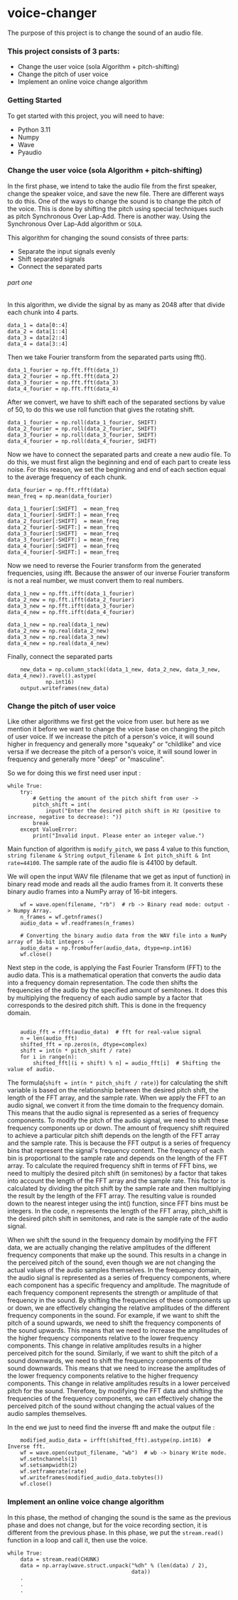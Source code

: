 # voice-changer

The purpose of this project is to change the sound of an audio file.

### This project consists of 3 parts:

- Change the user voice (sola Algorithm + pitch-shifting)
- Change the pitch of user voice
- Implement an online voice change algorithm

### Getting Started

To get started with this project, you will need to have:

* Python 3.11
* Numpy
* Wave
* Pyaudio

### Change the user voice (sola Algorithm + pitch-shifting)

In the first phase, we intend to take the audio file from the first speaker, change the speaker voice, and save the new
file. There are different ways to do this. One of the ways to change the sound is to change the pitch of the voice. This
is done by shifting the pitch using special techniques such as pitch Synchronous Over Lap-Add. There is another way.
Using the Synchronous Over Lap-Add algorithm or `SOLA`.

This algorithm for changing the sound consists of three parts:

- Separate the input signals evenly
- Shift separated signals
- Connect the separated parts

###### part one

In this algorithm, we divide the signal by as many as 2048 after that divide each chunk into 4 parts.

```
data_1 = data[0::4]
data_2 = data[1::4]
data_3 = data[2::4]
data_4 = data[3::4]
```

Then we take Fourier transform from the separated parts using fft().

```
data_1_fourier = np.fft.fft(data_1)
data_2_fourier = np.fft.fft(data_2)
data_3_fourier = np.fft.fft(data_3)
data_4_fourier = np.fft.fft(data_4)
```

After we convert, we have to shift each of the separated sections by value of 50, to do this we use roll function
that gives the rotating shift.

```
data_1_fourier = np.roll(data_1_fourier, SHIFT)
data_2_fourier = np.roll(data_2_fourier, SHIFT)
data_3_fourier = np.roll(data_3_fourier, SHIFT)
data_4_fourier = np.roll(data_4_fourier, SHIFT)
```

Now we have to connect the separated parts and create a new audio file. To do this, we must first align the beginning
and end of each part to create less noise. For this reason, we set the beginning and end of each section equal to the
average frequency of each chunk.

```
data_fourier = np.fft.rfft(data)
mean_freq = np.mean(data_fourier)

data_1_fourier[:SHIFT]  = mean_freq 
data_1_fourier[-SHIFT:] = mean_freq
data_2_fourier[:SHIFT]  = mean_freq
data_2_fourier[-SHIFT:] = mean_freq
data_3_fourier[:SHIFT]  = mean_freq 
data_3_fourier[-SHIFT:] = mean_freq
data_4_fourier[:SHIFT]  = mean_freq
data_4_fourier[-SHIFT:] = mean_freq
```

Now we need to reverse the Fourier transform from the generated frequencies, using ifft.
Because the answer of our inverse Fourier transform is not a real number, we must convert them to real numbers.

```
data_1_new = np.fft.ifft(data_1_fourier)
data_2_new = np.fft.ifft(data_2_fourier)
data_3_new = np.fft.ifft(data_3_fourier)
data_4_new = np.fft.ifft(data_4_fourier)

data_1_new = np.real(data_1_new)
data_2_new = np.real(data_2_new)
data_3_new = np.real(data_3_new)
data_4_new = np.real(data_4_new)
```

Finally, connect the separated parts

```
    new_data = np.column_stack((data_1_new, data_2_new, data_3_new, data_4_new)).ravel().astype(
            np.int16)  
    output.writeframes(new_data)
```

### Change the pitch of user voice

Like other algorithms we first get the voice from user. but here as we mention it before we want to change the voice
base on changing the pitch of user voice.
If we increase the pitch of a person's voice, it will sound higher in frequency and
generally more "squeaky" or "childlike" and vice versa if we decrease the pitch of a person's voice, it will sound lower
in frequency and generally more "deep" or "masculine".

So we for doing this we first need user input :

```pycon
while True:
    try:
        # Getting the amount of the pitch shift from user ->
        pitch_shift = int(
            input("Enter the desired pitch shift in Hz (positive to increase, negative to decrease): "))
        break
    except ValueError:
        print("Invalid input. Please enter an integer value.")
```

Main function of algorithm is `modify_pitch`, we pass 4 value to this
function, `string filename & String output_filename & Int pitch_shift & Int rate=44100`.
The sample rate of the audio file is 44100 by default.

We will open the input WAV file (filename that we get as input of function) in binary read mode and reads all the audio
frames from it. It converts these binary audio frames into a NumPy array of 16-bit integers.

```pycon
    wf = wave.open(filename, "rb")  # rb -> Binary read mode: output -> Numpy Array.
    n_frames = wf.getnframes()
    audio_data = wf.readframes(n_frames)

    # Converting the binary audio data from the WAV file into a NumPy array of 16-bit integers ->
    audio_data = np.frombuffer(audio_data, dtype=np.int16)
    wf.close()
```

Next step in the code, is applying the Fast Fourier Transform (FFT) to the audio data. This is a mathematical
operation that converts the audio data into a frequency domain representation. The code then shifts the frequencies of
the audio by the specified amount of semitones. It does this by multiplying the frequency of each audio sample by a
factor that corresponds to the desired pitch shift. This is done in the frequency domain.

```pycon

    audio_fft = rfft(audio_data)  # fft for real-value signal
    n = len(audio_fft)
    shifted_fft = np.zeros(n, dtype=complex)
    shift = int(n * pitch_shift / rate)
    for i in range(n):
        shifted_fft[(i + shift) % n] = audio_fft[i]  # Shifting the value of audio.
```

The formula(`shift = int(n * pitch_shift / rate)`) for calculating the shift variable is based on the relationship
between the desired pitch shift, the length
of the FFT array, and the sample rate.
When we apply the FFT to an audio signal, we convert it from the time domain to the frequency domain. This means that
the audio signal is represented as a series of frequency components. To modify the pitch of the audio signal, we need to
shift these frequency components up or down.
The amount of frequency shift required to achieve a particular pitch shift depends on the length of the FFT array and
the sample rate. This is because the FFT output is a series of frequency bins that represent the signal's frequency
content. The frequency of each bin is proportional to the sample rate and depends on the length of the FFT array.
To calculate the required frequency shift in terms of FFT bins, we need to multiply the desired pitch shift (in
semitones) by a factor that takes into account the length of the FFT array and the sample rate. This factor is
calculated by dividing the pitch shift by the sample rate and then multiplying the result by the length of the FFT
array. The resulting value is rounded down to the nearest integer using the int() function, since FFT bins must be
integers.
In the code, n represents the length of the FFT array, pitch_shift is the desired pitch shift in semitones, and rate is
the sample rate of the audio signal.

When we shift the sound in the frequency domain by modifying the FFT data, we are actually changing the relative
amplitudes of the different frequency components that make up the sound. This results in a change in the perceived pitch
of the sound, even though we are not changing the actual values of the audio samples themselves.
In the frequency domain, the audio signal is represented as a series of frequency components, where each component has a
specific frequency and amplitude. The magnitude of each frequency component represents the strength or amplitude of that
frequency in the sound. By shifting the frequencies of these components up or down, we are effectively changing the
relative amplitudes of the different frequency components in the sound.
For example, if we want to shift the pitch of a sound upwards, we need to shift the frequency components of the sound
upwards. This means that we need to increase the amplitudes of the higher frequency components relative to the lower
frequency components. This change in relative amplitudes results in a higher perceived pitch for the sound.
Similarly, if we want to shift the pitch of a sound downwards, we need to shift the frequency components of the sound
downwards. This means that we need to increase the amplitudes of the lower frequency components relative to the higher
frequency components. This change in relative amplitudes results in a lower perceived pitch for the sound.
Therefore, by modifying the FFT data and shifting the frequencies of the frequency components, we can effectively change
the perceived pitch of the sound without changing the actual values of the audio samples themselves.

In the end we just to need find the inverse fft and make the output file :

```pycon
    modified_audio_data = irfft(shifted_fft).astype(np.int16)  # Inverse fft.
    wf = wave.open(output_filename, "wb")  # wb -> binary Write mode.
    wf.setnchannels(1)
    wf.setsampwidth(2)
    wf.setframerate(rate)
    wf.writeframes(modified_audio_data.tobytes())
    wf.close()
```

### Implement an online voice change algorithm

In this phase, the method of changing the sound is the same as the previous phase and does not change,
but for the voice recording section, it is different from the previous phase. In this phase, we put the `stream.read()`
function in a loop and call it, then use the voice.

```
while True:
    data = stream.read(CHUNK) 
    data = np.array(wave.struct.unpack("%dh" % (len(data) / 2),
                                       data))  
    .                                   
    .
    .
```
